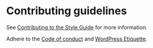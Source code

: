 # Contributing guidelines

See [Contributing to the Style Guide](https://github.com/WordPress/WordPress-Documentation-Style-Guide/blob/main/docs/2-general-guidelines/8-contributing-to-style-guide.md) for more information.

Adhere to the [Code of conduct](https://make.wordpress.org/handbook/community-code-of-conduct/) and [WordPress Etiquette](https://wordpress.org/about/etiquette/).

